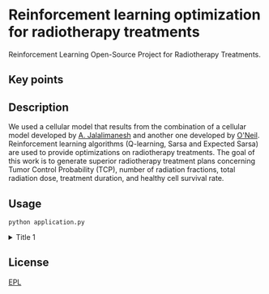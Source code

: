 # Reinforcement learning optimization for radiotherapy treatments
Reinforcement Learning Open-Source Project for Radiotherapy Treatments. 



## Key points



## Description

We used a cellular model that results from the combination of a cellular model developed by [A. Jalalimanesh](https://www.sciencedirect.com/science/article/abs/pii/S0378475416300878) and another one developed by [O'Neil](https://scholarscompass.vcu.edu/etd/2831/). Reinforcement learning algorithms (Q-learning, Sarsa and Expected Sarsa) are used to provide optimizations on radiotherapy treatments. The goal of this work is to generate superior radiotherapy treatment plans concerning Tumor Control Probability (TCP), number of radiation fractions, total radiation dose, treatment duration, and healthy cell survival rate.

## Usage

```anaconda
python application.py
```

<details>
   <summary>Title 1</summary>
   <p>Content 1 Content 1 Content 1 Content 1 Content 1</p>
</details>

## License

[EPL]()
